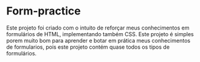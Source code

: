 # Form-practice
Este projeto foi criado com o intuito de reforçar meus conhecimentos em formulários de HTML, implementando também CSS.
Este projeto é simples porem muito bom para aprender e botar em prática meus conhecimentos de formularios, pois este projeto contém quase todos os tipos de formulários.

